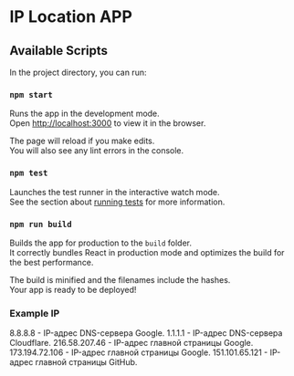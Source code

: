 # IP Location APP

## Available Scripts

In the project directory, you can run:

### `npm start`

Runs the app in the development mode.\
Open [http://localhost:3000](http://localhost:3000) to view it in the browser.

The page will reload if you make edits.\
You will also see any lint errors in the console.

### `npm test`

Launches the test runner in the interactive watch mode.\
See the section about [running tests](https://facebook.github.io/create-react-app/docs/running-tests) for more information.

### `npm run build`

Builds the app for production to the `build` folder.\
It correctly bundles React in production mode and optimizes the build for the best performance.

The build is minified and the filenames include the hashes.\
Your app is ready to be deployed!


### Example IP
8.8.8.8 - IP-адрес DNS-сервера Google.
1.1.1.1 - IP-адрес DNS-сервера Cloudflare.
216.58.207.46 - IP-адрес главной страницы Google.
173.194.72.106 - IP-адрес главной страницы Google.
151.101.65.121 - IP-адрес главной страницы GitHub.

